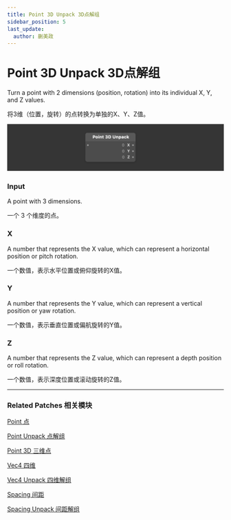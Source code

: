 ```yaml
---
title: Point 3D Unpack 3D点解组
sidebar_position: 5
last_update:
  author: 蒯美政
---
```


# Point 3D Unpack 3D点解组

Turn a point with 2 dimensions (position, rotation) into its individual X, Y, and Z values.

将3维（位置，旋转）的点转换为单独的X、Y、Z值。

![Image](./../../../static/img/docs/Utility/point-3d-unpack.png)

### Input

A point with 3 dimensions.

一个 3 个维度的点。

### X

A number that represents the X value, which can represent a horizontal position or pitch rotation.

一个数值，表示水平位置或俯仰旋转的X值。

### Y

A number that represents the Y value, which can represent a vertical position or yaw rotation.

一个数值，表示垂直位置或偏航旋转的Y值。

### Z

A number that represents the Z value, which can represent a depth position or roll rotation.

一个数值，表示深度位置或滚动旋转的Z值。

------

### Related Patches 相关模块

[Point 点](./Point.md)

[Point Unpack 点解组](./Point%20Unpack.md)

[Point 3D 三维点](./Point%203D.md)

[Vec4 四维](./Vec4.md)

[Vec4 Unpack 四维解组](./Vec4%20Unpack.md)

[Spacing 间距](./Spacing.md)

[Spacing Unpack 间距解组](./Spacing%20Unpack.md)
